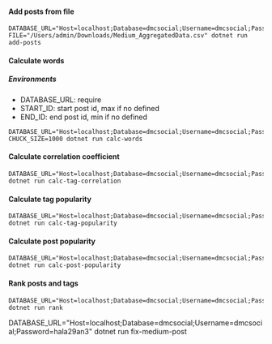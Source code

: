 #### Add posts from file

```
DATABASE_URL="Host=localhost;Database=dmcsocial;Username=dmcsocial;Password=hala29an3" FILE="/Users/admin/Downloads/Medium_AggregatedData.csv" dotnet run add-posts
```

#### Calculate words

##### Environments

- DATABASE_URL: require
- START_ID: start post id, max if no defined
- END_ID: end post id, min if no defined

```
DATABASE_URL="Host=localhost;Database=dmcsocial;Username=dmcsocial;Password=hala29an3" CHUCK_SIZE=1000 dotnet run calc-words
```

#### Calculate correlation coefficient

```
DATABASE_URL="Host=localhost;Database=dmcsocial;Username=dmcsocial;Password=hala29an3" dotnet run calc-tag-correlation
```

#### Calculate tag popularity

```
DATABASE_URL="Host=localhost;Database=dmcsocial;Username=dmcsocial;Password=hala29an3" dotnet run calc-tag-popularity
```

#### Calculate post popularity

```
DATABASE_URL="Host=localhost;Database=dmcsocial;Username=dmcsocial;Password=hala29an3" dotnet run calc-post-popularity
```

#### Rank posts and tags

```
DATABASE_URL="Host=localhost;Database=dmcsocial;Username=dmcsocial;Password=hala29an3" dotnet run rank
```

DATABASE_URL="Host=localhost;Database=dmcsocial;Username=dmcsocial;Password=hala29an3" dotnet run fix-medium-post
